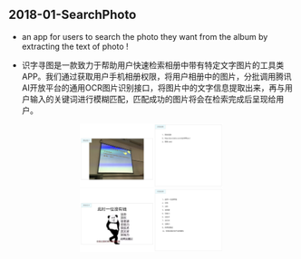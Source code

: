 ## 2018-01-SearchPhoto
* an app for users to search the photo they want from the album by extracting the text of photo !

* 识字寻图是一款致力于帮助用户快速检索相册中带有特定文字图片的工具类APP。我们通过获取用户手机相册权限，将用户相册中的图片，分批调用腾讯AI开放平台的通用OCR图片识别接口，将图片中的文字信息提取出来，再与用户输入的关键词进行模糊匹配，匹配成功的图片将会在检索完成后呈现给用户。

<center>
 <img src="/images/01.jpg" margin=20% width=50% />
</center>

<center>
 <img src="/images/02.jpg" margin=20% width=50% />
</center>
